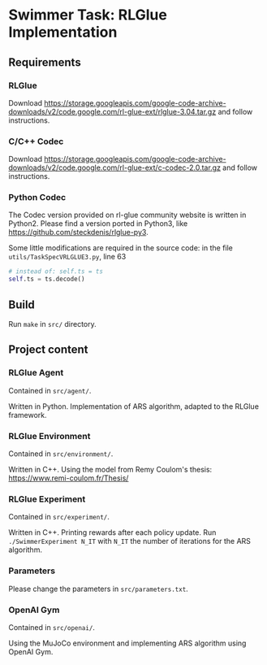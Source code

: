 # Swimmer Task: RLGlue Implementation

## Requirements

### RLGlue
Download https://storage.googleapis.com/google-code-archive-downloads/v2/code.google.com/rl-glue-ext/rlglue-3.04.tar.gz and follow instructions.

### C/C++ Codec
Download https://storage.googleapis.com/google-code-archive-downloads/v2/code.google.com/rl-glue-ext/c-codec-2.0.tar.gz and follow instructions.

### Python Codec

The Codec version provided on rl-glue community website is written in Python2. Please find a version ported in Python3, like https://github.com/steckdenis/rlglue-py3.

Some little modifications are required in the source code: in the file `utils/TaskSpecVRLGLUE3.py`, line 63

```python
# instead of: self.ts = ts
self.ts = ts.decode()
```

## Build
Run `make` in `src/` directory.

## Project content

### RLGlue Agent
Contained in `src/agent/`.

Written in Python. Implementation of ARS algorithm, adapted to the RLGlue framework.

### RLGlue Environment
Contained in `src/environment/`.

Written in C++. Using the model from Remy Coulom's thesis: https://www.remi-coulom.fr/Thesis/

### RLGlue Experiment
Contained in `src/experiment/`.

Written in C++. Printing rewards after each policy update. Run `./SwimmerExperiment N_IT` with `N_IT` the number of iterations for the ARS algorithm.

### Parameters
Please change the parameters in `src/parameters.txt`.

### OpenAI Gym
Contained in `src/openai/`.

Using the MuJoCo environment and implementing ARS algorithm using OpenAI Gym.